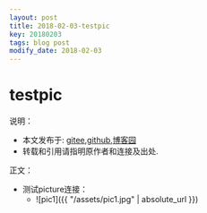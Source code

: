 ```yaml
---
layout: post
title: 2018-02-03-testpic
key: 20180203
tags: blog post
modify_date: 2018-02-03
---
```




# testpic

说明：
* 本文发布于: [gitee](http://freelogic.gitee.io/webpost/),[github](http://freelogic.github.io/),[博客园](http://www.cnblogs.com/taichu/)
* 转载和引用请指明原作者和连接及出处.

正文：

* 测试picture连接：
  * ![pic1]({{ "/assets/pic1.jpg" | absolute_url }})

